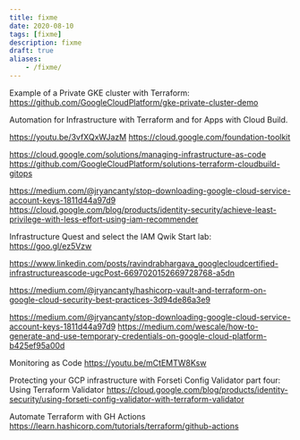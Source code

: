 ```yaml
---
title: fixme
date: 2020-08-10
tags: [fixme]
description: fixme
draft: true
aliases:
    - /fixme/
---
```

Example of a Private GKE cluster with Terraform:
https://github.com/GoogleCloudPlatform/gke-private-cluster-demo

Automation for Infrastructure with Terraform and for Apps with Cloud Build.

https://youtu.be/3vfXQxWJazM
https://cloud.google.com/foundation-toolkit

https://cloud.google.com/solutions/managing-infrastructure-as-code
https://github.com/GoogleCloudPlatform/solutions-terraform-cloudbuild-gitops


https://medium.com/@jryancanty/stop-downloading-google-cloud-service-account-keys-1811d44a97d9
https://cloud.google.com/blog/products/identity-security/achieve-least-privilege-with-less-effort-using-iam-recommender

Infrastructure Quest and select the IAM Qwik Start lab: https://goo.gl/ez5Vzw

https://www.linkedin.com/posts/ravindrabhargava_googlecloudcertified-infrastructureascode-ugcPost-6697020152669728768-a5dn

https://medium.com/@jryancanty/hashicorp-vault-and-terraform-on-google-cloud-security-best-practices-3d94de86a3e9

https://medium.com/@jryancanty/stop-downloading-google-cloud-service-account-keys-1811d44a97d9
https://medium.com/wescale/how-to-generate-and-use-temporary-credentials-on-google-cloud-platform-b425ef95a00d

Monitoring as Code
https://youtu.be/mCtEMTW8Ksw

Protecting your GCP infrastructure with Forseti Config Validator part four: Using Terraform Validator
https://cloud.google.com/blog/products/identity-security/using-forseti-config-validator-with-terraform-validator

Automate Terraform with GH Actions
https://learn.hashicorp.com/tutorials/terraform/github-actions

